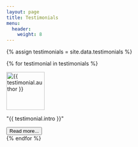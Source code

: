 ```yaml
---
layout: page
title: Testimonials
menu: 
  header:
    weight: 8
---
```


{% assign testimonials = site.data.testimonials %}

{% for testimonial in testimonials %}
  <div class="testimonial">
    <img src="{{ testimonial.image }}" alt="{{ testimonial.author }}" width="100px"/>
    <p>
      "{{ testimonial.intro }}"
    </p>
    <div id="testimonial-details-{{ forloop.index }}" style="display: none;">
      <p>
        {{ testimonial.details }}
      </p>
      <p>
        - {{ testimonial.author }}
        ({{ testimonial.book }})
      </p>
    </div>
    <button id="read-more-btn-{{ forloop.index }}" onclick="toggleTestimonialDetails({{ forloop.index }})">Read more...</button>
  </div>
{% endfor %}

<script>
function toggleTestimonialDetails(id) {
  var details = document.getElementById("testimonial-details-" + id);
  var button = document.getElementById("read-more-btn-" + id);

  if (details.style.display === "none") {
    details.style display = "block";
    button.innerHTML = "Read less...";
  } else {
    details.style.display = "none";
    button.innerHTML = "Read more...";
  }
}
</script>
